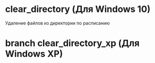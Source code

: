 # clear_directory (Для Windows 10)

Удаление файлов из директории по расписанию

# branch clear_directory_xp (Для Windows XP)